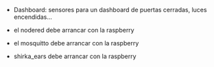 - Dashboard: sensores para un dashboard de puertas cerradas, luces encendidas...

- el nodered debe arrancar con la raspberry
- el mosquitto debe arrancar con la raspberry
- shirka_ears debe arrancar con la raspberry